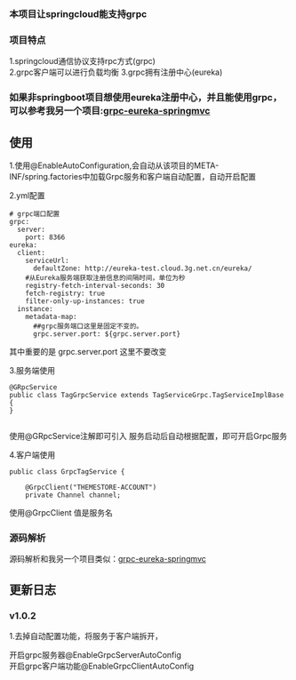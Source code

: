 ### 本项目让springcloud能支持grpc

### 项目特点
1.springcloud通信协议支持rpc方式(grpc)  
2.grpc客户端可以进行负载均衡
3.grpc拥有注册中心(eureka)

### 如果非springboot项目想使用eureka注册中心，并且能使用grpc，可以参考我另一个项目:[grpc-eureka-springmvc](https://github.com/smallleaf/grpc-eureka-springmvc)

##  使用
1.使用@EnableAutoConfiguration,会自动从该项目的META-INF/spring.factories中加载Grpc服务和客户端自动配置，自动开启配置

2.yml配置
```
# grpc端口配置
grpc:
  server:
    port: 8366
eureka:
  client:
    serviceUrl:
      defaultZone: http://eureka-test.cloud.3g.net.cn/eureka/
    #从Eureka服务端获取注册信息的间隔时间，单位为秒
    registry-fetch-interval-seconds: 30
    fetch-registry: true
    filter-only-up-instances: true
  instance:
    metadata-map:
      ##grpc服务端口这里是固定不变的。
      grpc.server.port: ${grpc.server.port}

```
其中重要的是
grpc.server.port 这里不要改变

3.服务端使用

```$xslt
@GRpcService
public class TagGrpcService extends TagServiceGrpc.TagServiceImplBase {
}


```
使用@GRpcService注解即可引入
服务启动后自动根据配置，即可开启Grpc服务

4.客户端使用

````$xslt
public class GrpcTagService {

    @GrpcClient("THEMESTORE-ACCOUNT")
    private Channel channel;
````

使用@GrpcClient 值是服务名


### 源码解析
源码解析和我另一个项目类似：[grpc-eureka-springmvc](https://github.com/smallleaf/grpc-eureka-springmvc)



## 更新日志
### v1.0.2
1.去掉自动配置功能，将服务于客户端拆开，   
    
开启grpc服务器@EnableGrpcServerAutoConfig    
开启grpc客户端功能@EnableGrpcClientAutoConfig  
